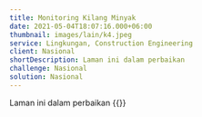 ```yaml
---
title: Monitoring Kilang Minyak
date: 2021-05-04T18:07:16.000+06:00
thumbnail: images/lain/k4.jpeg
service: Lingkungan, Construction Engineering
client: Nasional
shortDescription: Laman ini dalam perbaikan
challenge: Nasional
solution: Nasional
---
```

Laman ini dalam perbaikan
{{<youtube u3nrUEIHVow>}}